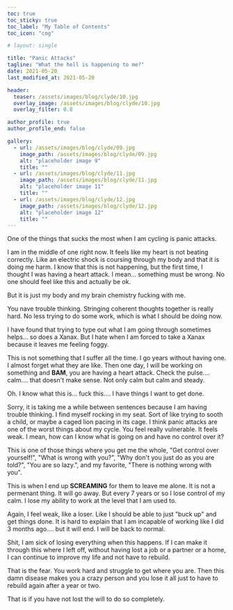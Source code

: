 ```yaml
---
toc: true
toc_sticky: true
toc_label: "My Table of Contents"
toc_icon: "cog"

# layout: single

title: "Panic Attacks"
tagline: "What the hell is happening to me?"
date: 2021-05-20
last_modified_at: 2021-05-20

header:
  teaser: /assets/images/blog/clyde/10.jpg
  overlay_image: /assets/images/blog/clyde/10.jpg
  overlay_filter: 0.8

author_profile: true
author_profile_end: false

gallery:
  - url: /assets/images/blog/clyde/09.jpg
    image_path: /assets/images/blog/clyde/09.jpg
    alt: "placeholder image 9"
    title: ""
  - url: /assets/images/blog/clyde/11.jpg
    image_path: /assets/images/blog/clyde/11.jpg
    alt: "placeholder image 11"
    title: ""
  - url: /assets/images/blog/clyde/12.jpg
    image_path: /assets/images/blog/clyde/12.jpg
    alt: "placeholder image 12"
    title: ""
---
```


One of the things that sucks the most when I am cycling is panic attacks. 

I am in the middle of one right now. It feels like my heart is not beating correctly. Like an electric shock is coursing through my body and that it is doing me harm. I know that this is not happening, but the first time, I thought I was having a heart attack. I mean... something must be wrong. No one should feel like this and actually be ok.

But it is just my body and my brain chemistry fucking with me.

You nave trouble thinking. Stringing coherent thoughts together is really hard. No less trying to do some work, which is what I should be doing now.

I have found that trying to type out what I am going through sometimes helps... so does a Xanax. But I hate when I am forced to take a Xanax because it leaves me feeling foggy.

This is not something that I suffer all the time. I go years without having one. I almost forget what they are like. Then one day, I will be working on something and **BAM**, you are having a heart attack. Check the pulse.... calm.... that doesn't make sense. Not only calm but calm and steady. 

Oh. I know what this is... fuck this.... I have things I want to get done.

Sorry, it is taking me a while between sentences because I am having trouble thinking. I find myself rocking in my seat. Sort of like trying to sooth a child, or maybe a caged lion pacing in its cage. I think panic attacks are one of the worst things about my cycle. You feel really vulnerable. It feels weak. I mean, how can I know what is going on and have no control over it?

This is one of those things where you get me the whole, "Get control over yourself!", "What is wrong with you?", "Why don't you just do as you are told?", "You are so lazy.", and my favorite, "There is nothing wrong with you".

This is when I end up **SCREAMING** for them to leave me alone. It is not a permenant thing. It will go away. But every 7 years or so I lose control of my calm. I lose my ability to work at the level that I am used to. 

Again, I feel weak, like a loser. Like I should be able to just "buck up" and get things done. It is hard to explain that I am incapable of working like I did 3 months ago.... but it will end. I will be back to normal.

Shit, I am sick of losing everything when this happens. If I can make it through this where I left off, without having lost a job or a partner or a home, I can continue to improve my life and not have to rebuild.

That is the fear. You work hard and struggle to get where you are. Then this damn disease makes you a crazy person and you lose it all just to have to rebuild again after a year or two.

That is if you have not lost the will to do so completely.
